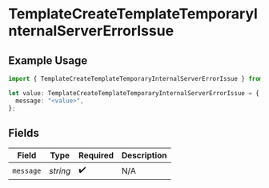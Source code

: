 # TemplateCreateTemplateTemporaryInternalServerErrorIssue

## Example Usage

```typescript
import { TemplateCreateTemplateTemporaryInternalServerErrorIssue } from "@documenso/sdk-typescript/models/errors";

let value: TemplateCreateTemplateTemporaryInternalServerErrorIssue = {
  message: "<value>",
};
```

## Fields

| Field              | Type               | Required           | Description        |
| ------------------ | ------------------ | ------------------ | ------------------ |
| `message`          | *string*           | :heavy_check_mark: | N/A                |